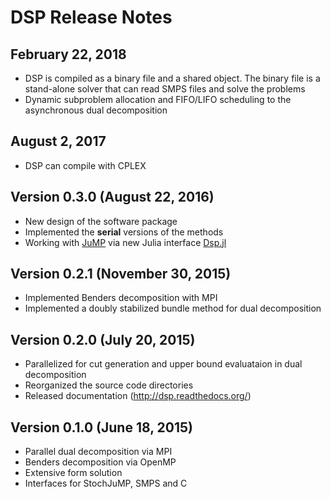 DSP Release Notes
=================

February 22, 2018
-----------------

* DSP is compiled as a binary file and a shared object. The binary file is a stand-alone solver that can read SMPS files and solve the problems
* Dynamic subproblem allocation and FIFO/LIFO scheduling to the asynchronous dual decomposition

August 2, 2017
--------------

* DSP can compile with CPLEX

Version 0.3.0 (August 22, 2016)
----------------------------

* New design of the software package
* Implemented the **serial** versions of the methods
* Working with [JuMP](https://github.com/JuliaOpt/JuMP.jl) via new Julia interface [Dsp.jl](https://github.com/kibaekkim/Dsp.jl)

Version 0.2.1 (November 30, 2015)
---------------------------------

* Implemented Benders decomposition with MPI
* Implemented a doubly stabilized bundle method for dual decomposition

Version 0.2.0 (July 20, 2015)
-----------------------------

* Parallelized for cut generation and upper bound evaluataion in dual decomposition
* Reorganized the source code directories
* Released documentation (http://dsp.readthedocs.org/)

Version 0.1.0 (June 18, 2015)
-----------------------------

* Parallel dual decomposition via MPI
* Benders decomposition via OpenMP
* Extensive form solution
* Interfaces for StochJuMP, SMPS and C
